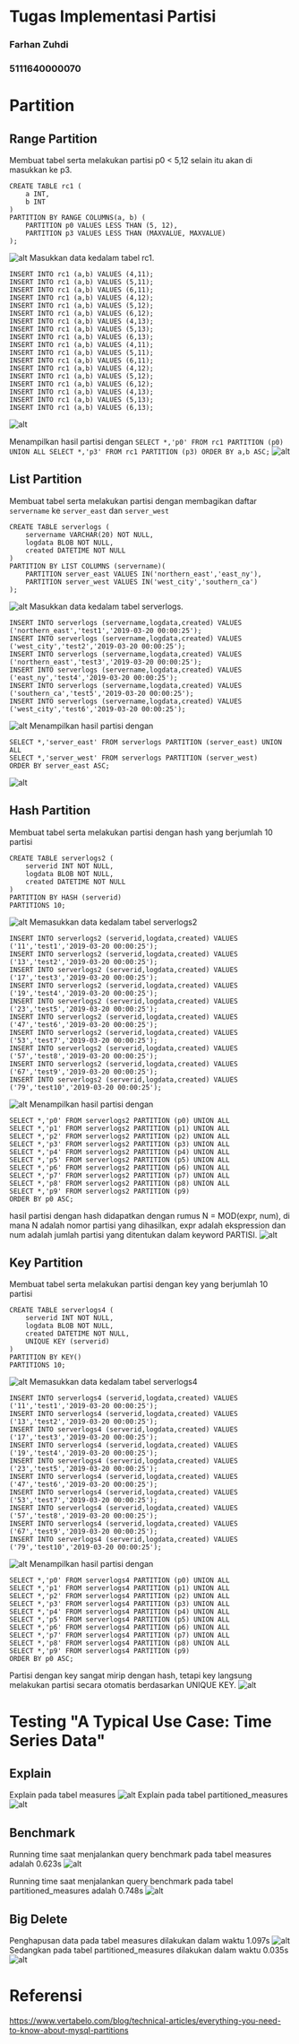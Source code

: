 # Tugas Implementasi Partisi
### Farhan Zuhdi 
### 5111640000070



# Partition
## Range Partition
Membuat tabel serta melakukan partisi p0 < 5,12 selain itu akan di masukkan ke p3.
```
CREATE TABLE rc1 (
    a INT,
    b INT
)
PARTITION BY RANGE COLUMNS(a, b) (
    PARTITION p0 VALUES LESS THAN (5, 12),
    PARTITION p3 VALUES LESS THAN (MAXVALUE, MAXVALUE)
);
```
![alt](https://github.com/trus25/Basis-Data-Terdistribusi/blob/master/Tugas-implementasi-partisi/Screenshoot/RangePartition1.JPG)
Masukkan data kedalam tabel rc1.
```
INSERT INTO rc1 (a,b) VALUES (4,11);
INSERT INTO rc1 (a,b) VALUES (5,11);
INSERT INTO rc1 (a,b) VALUES (6,11);
INSERT INTO rc1 (a,b) VALUES (4,12);
INSERT INTO rc1 (a,b) VALUES (5,12);
INSERT INTO rc1 (a,b) VALUES (6,12);
INSERT INTO rc1 (a,b) VALUES (4,13);
INSERT INTO rc1 (a,b) VALUES (5,13);
INSERT INTO rc1 (a,b) VALUES (6,13);
INSERT INTO rc1 (a,b) VALUES (4,11);
INSERT INTO rc1 (a,b) VALUES (5,11);
INSERT INTO rc1 (a,b) VALUES (6,11);
INSERT INTO rc1 (a,b) VALUES (4,12);
INSERT INTO rc1 (a,b) VALUES (5,12);
INSERT INTO rc1 (a,b) VALUES (6,12);
INSERT INTO rc1 (a,b) VALUES (4,13);
INSERT INTO rc1 (a,b) VALUES (5,13);
INSERT INTO rc1 (a,b) VALUES (6,13);
```
![alt](https://github.com/trus25/Basis-Data-Terdistribusi/blob/master/Tugas-implementasi-partisi/Screenshoot/RangePartitionInsert.JPG)

Menampilkan hasil partisi dengan ```SELECT *,'p0' FROM rc1 PARTITION (p0) UNION ALL SELECT *,'p3' FROM rc1 PARTITION (p3) ORDER BY a,b ASC;```
![alt](https://github.com/trus25/Basis-Data-Terdistribusi/blob/master/Tugas-implementasi-partisi/Screenshoot/RangePartitionSelect.JPG)

## List Partition
Membuat tabel serta melakukan partisi dengan membagikan daftar ```servername``` ke ```server_east``` dan ```server_west```
```
CREATE TABLE serverlogs (
    servername VARCHAR(20) NOT NULL, 
    logdata BLOB NOT NULL,
    created DATETIME NOT NULL
)
PARTITION BY LIST COLUMNS (servername)(
    PARTITION server_east VALUES IN('northern_east','east_ny'),
    PARTITION server_west VALUES IN('west_city','southern_ca')
);
```
![alt](https://github.com/trus25/Basis-Data-Terdistribusi/blob/master/Tugas-implementasi-partisi/Screenshoot/ListPartition1.JPG)
Masukkan data kedalam tabel serverlogs.
```
INSERT INTO serverlogs (servername,logdata,created) VALUES ('northern_east','test1','2019-03-20 00:00:25');
INSERT INTO serverlogs (servername,logdata,created) VALUES ('west_city','test2','2019-03-20 00:00:25');
INSERT INTO serverlogs (servername,logdata,created) VALUES ('northern_east','test3','2019-03-20 00:00:25');
INSERT INTO serverlogs (servername,logdata,created) VALUES ('east_ny','test4','2019-03-20 00:00:25');
INSERT INTO serverlogs (servername,logdata,created) VALUES ('southern_ca','test5','2019-03-20 00:00:25');
INSERT INTO serverlogs (servername,logdata,created) VALUES ('west_city','test6','2019-03-20 00:00:25');
```
![alt](https://github.com/trus25/Basis-Data-Terdistribusi/blob/master/Tugas-implementasi-partisi/Screenshoot/ListPartitionInsert.JPG)
Menampilkan hasil partisi dengan
```
SELECT *,'server_east' FROM serverlogs PARTITION (server_east) UNION ALL 
SELECT *,'server_west' FROM serverlogs PARTITION (server_west) 
ORDER BY server_east ASC;
```
![alt](https://github.com/trus25/Basis-Data-Terdistribusi/blob/master/Tugas-implementasi-partisi/Screenshoot/ListPartitionSelect.JPG)

## Hash Partition
Membuat tabel serta melakukan partisi dengan hash yang berjumlah 10 partisi
```
CREATE TABLE serverlogs2 (
    serverid INT NOT NULL, 
    logdata BLOB NOT NULL,
    created DATETIME NOT NULL
)
PARTITION BY HASH (serverid)
PARTITIONS 10;
```
![alt](https://github.com/trus25/Basis-Data-Terdistribusi/blob/master/Tugas-implementasi-partisi/Screenshoot/HashPartition1.JPG)
Memasukkan data kedalam tabel serverlogs2
```
INSERT INTO serverlogs2 (serverid,logdata,created) VALUES ('11','test1','2019-03-20 00:00:25');
INSERT INTO serverlogs2 (serverid,logdata,created) VALUES ('13','test2','2019-03-20 00:00:25');
INSERT INTO serverlogs2 (serverid,logdata,created) VALUES ('17','test3','2019-03-20 00:00:25');
INSERT INTO serverlogs2 (serverid,logdata,created) VALUES ('19','test4','2019-03-20 00:00:25');
INSERT INTO serverlogs2 (serverid,logdata,created) VALUES ('23','test5','2019-03-20 00:00:25');
INSERT INTO serverlogs2 (serverid,logdata,created) VALUES ('47','test6','2019-03-20 00:00:25');
INSERT INTO serverlogs2 (serverid,logdata,created) VALUES ('53','test7','2019-03-20 00:00:25');
INSERT INTO serverlogs2 (serverid,logdata,created) VALUES ('57','test8','2019-03-20 00:00:25');
INSERT INTO serverlogs2 (serverid,logdata,created) VALUES ('67','test9','2019-03-20 00:00:25');
INSERT INTO serverlogs2 (serverid,logdata,created) VALUES ('79','test10','2019-03-20 00:00:25');
```
![alt](https://github.com/trus25/Basis-Data-Terdistribusi/blob/master/Tugas-implementasi-partisi/Screenshoot/HashPartitionInsert.JPG)
Menampilkan hasil partisi dengan
```
SELECT *,'p0' FROM serverlogs2 PARTITION (p0) UNION ALL 
SELECT *,'p1' FROM serverlogs2 PARTITION (p1) UNION ALL
SELECT *,'p2' FROM serverlogs2 PARTITION (p2) UNION ALL 
SELECT *,'p3' FROM serverlogs2 PARTITION (p3) UNION ALL
SELECT *,'p4' FROM serverlogs2 PARTITION (p4) UNION ALL 
SELECT *,'p5' FROM serverlogs2 PARTITION (p5) UNION ALL
SELECT *,'p6' FROM serverlogs2 PARTITION (p6) UNION ALL 
SELECT *,'p7' FROM serverlogs2 PARTITION (p7) UNION ALL
SELECT *,'p8' FROM serverlogs2 PARTITION (p8) UNION ALL 
SELECT *,'p9' FROM serverlogs2 PARTITION (p9)
ORDER BY p0 ASC;
```
hasil partisi dengan hash didapatkan dengan rumus N = MOD(expr, num), di mana N adalah nomor partisi yang dihasilkan, expr adalah ekspression dan num adalah jumlah partisi yang ditentukan dalam keyword PARTISI.
![alt](https://github.com/trus25/Basis-Data-Terdistribusi/blob/master/Tugas-implementasi-partisi/Screenshoot/HashPartitionSelect.JPG)

## Key Partition
Membuat tabel serta melakukan partisi dengan key yang berjumlah 10 partisi
```
CREATE TABLE serverlogs4 (
    serverid INT NOT NULL, 
    logdata BLOB NOT NULL,
    created DATETIME NOT NULL,
    UNIQUE KEY (serverid)
)
PARTITION BY KEY()
PARTITIONS 10;
```
![alt](https://github.com/trus25/Basis-Data-Terdistribusi/blob/master/Tugas-implementasi-partisi/Screenshoot/KeyPartition1.JPG)
Memasukkan data kedalam tabel serverlogs4
```
INSERT INTO serverlogs4 (serverid,logdata,created) VALUES ('11','test1','2019-03-20 00:00:25');
INSERT INTO serverlogs4 (serverid,logdata,created) VALUES ('13','test2','2019-03-20 00:00:25');
INSERT INTO serverlogs4 (serverid,logdata,created) VALUES ('17','test3','2019-03-20 00:00:25');
INSERT INTO serverlogs4 (serverid,logdata,created) VALUES ('19','test4','2019-03-20 00:00:25');
INSERT INTO serverlogs4 (serverid,logdata,created) VALUES ('23','test5','2019-03-20 00:00:25');
INSERT INTO serverlogs4 (serverid,logdata,created) VALUES ('47','test6','2019-03-20 00:00:25');
INSERT INTO serverlogs4 (serverid,logdata,created) VALUES ('53','test7','2019-03-20 00:00:25');
INSERT INTO serverlogs4 (serverid,logdata,created) VALUES ('57','test8','2019-03-20 00:00:25');
INSERT INTO serverlogs4 (serverid,logdata,created) VALUES ('67','test9','2019-03-20 00:00:25');
INSERT INTO serverlogs4 (serverid,logdata,created) VALUES ('79','test10','2019-03-20 00:00:25');
```
![alt](https://github.com/trus25/Basis-Data-Terdistribusi/blob/master/Tugas-implementasi-partisi/Screenshoot/KeyPartitionInsert.JPG)
Menampilkan hasil partisi dengan
```
SELECT *,'p0' FROM serverlogs4 PARTITION (p0) UNION ALL 
SELECT *,'p1' FROM serverlogs4 PARTITION (p1) UNION ALL
SELECT *,'p2' FROM serverlogs4 PARTITION (p2) UNION ALL 
SELECT *,'p3' FROM serverlogs4 PARTITION (p3) UNION ALL
SELECT *,'p4' FROM serverlogs4 PARTITION (p4) UNION ALL 
SELECT *,'p5' FROM serverlogs4 PARTITION (p5) UNION ALL
SELECT *,'p6' FROM serverlogs4 PARTITION (p6) UNION ALL 
SELECT *,'p7' FROM serverlogs4 PARTITION (p7) UNION ALL
SELECT *,'p8' FROM serverlogs4 PARTITION (p8) UNION ALL 
SELECT *,'p9' FROM serverlogs4 PARTITION (p9)
ORDER BY p0 ASC;
```
Partisi dengan key sangat mirip dengan hash, tetapi key langsung melakukan partisi secara otomatis berdasarkan UNIQUE KEY.
![alt](https://github.com/trus25/Basis-Data-Terdistribusi/blob/master/Tugas-implementasi-partisi/Screenshoot/KeyPartitionSelect.JPG)

# Testing "A Typical Use Case: Time Series Data"
## Explain
Explain pada tabel measures
![alt](https://github.com/trus25/Basis-Data-Terdistribusi/blob/master/Tugas-implementasi-partisi/Screenshoot/Explain1.JPG)
Explain pada tabel partitioned_measures
![alt](https://github.com/trus25/Basis-Data-Terdistribusi/blob/master/Tugas-implementasi-partisi/Screenshoot/Explain2.JPG)
## Benchmark
Running time saat menjalankan query benchmark pada tabel measures adalah 0.623s
![alt](https://github.com/trus25/Basis-Data-Terdistribusi/blob/master/Tugas-implementasi-partisi/Screenshoot/Benchmark1.JPG)

Running time saat menjalankan query benchmark pada tabel partitioned_measures adalah 0.748s
![alt](https://github.com/trus25/Basis-Data-Terdistribusi/blob/master/Tugas-implementasi-partisi/Screenshoot/Benchmark2.JPG)
## Big Delete
Penghapusan data pada tabel measures dilakukan dalam waktu 1.097s
![alt](https://github.com/trus25/Basis-Data-Terdistribusi/blob/master/Tugas-implementasi-partisi/Screenshoot/BigDelete1.JPG)
Sedangkan pada tabel partitioned_measures dilakukan dalam waktu 0.035s
![alt](https://github.com/trus25/Basis-Data-Terdistribusi/blob/master/Tugas-implementasi-partisi/Screenshoot/BigDelete2.JPG)

# Referensi
https://www.vertabelo.com/blog/technical-articles/everything-you-need-to-know-about-mysql-partitions
